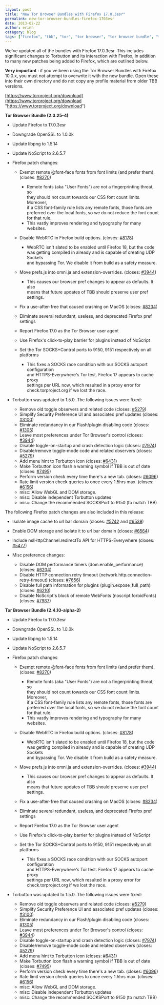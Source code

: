 ```yaml
---
layout: post
title: "New Tor Browser Bundles with Firefox 17.0.3esr"
permalink: new-tor-browser-bundles-firefox-1703esr
date: 2013-02-22
author: erinn
category: blog
tags: ["firefox", "tbb", "tor", "tor browser", "tor browser bundle", "torbutton"]
---
```


We've updated all of the bundles with Firefox 17.0.3esr. This includes significant changes to Torbutton and its interaction with Firefox, in addition to many new patches being added to Firefox, which are outlined below.

**Very important** : if you've been using the Tor Browser Bundles with Firefox 10.0.x, you must not attempt to overwrite it with the new bundle. Open these into their own directory and do not copy any profile material from older TBB versions.

[https://www.torproject.org/download](https://www.torproject.org/download "https://www.torproject.org/download")

**Tor Browser Bundle (2.3.25-4)**

- Update Firefox to 17.0.3esr
- Downgrade OpenSSL to 1.0.0k
- Update libpng to 1.5.14
- Update NoScript to 2.6.5.7
- Firefox patch changes:

  - Exempt remote @font-face fonts from font limits (and prefer them).  
 (closes: [#8270](https://trac.torproject.org/projects/tor/ticket/8270))

    - Remote fonts (aka "User Fonts") are not a fingerprinting threat, so  
 they should not count towards our CSS font count limits. Moreover,  
 if a CSS font-family rule lists any remote fonts, those fonts are  
 preferred over the local fonts, so we do not reduce the font count  
 for that rule.
    - This vastly improves rendering and typography for many websites.
  - Disable WebRTC in Firefox build options. (closes: [#8178](https://trac.torproject.org/projects/tor/ticket/8178))

    - WebRTC isn't slated to be enabled until Firefox 18, but the code  
 was getting compiled in already and is capable of creating UDP Sockets  
 and bypassing Tor. We disable it from build as a safety measure. 
  - Move prefs.js into omni.ja and extension-overrides. (closes: [#3944](https://trac.torproject.org/projects/tor/ticket/3944))

    - This causes our browser pref changes to appear as defaults. It also  
 means that future updates of TBB should preserve user pref settings.
  - Fix a use-after-free that caused crashing on MacOS (closes: [#8234](https://trac.torproject.org/projects/tor/ticket/8234))
  - Eliminate several redundant, useless, and deprecated Firefox pref settings
  - Report Firefox 17.0 as the Tor Browser user agent
  - Use Firefox's click-to-play barrier for plugins instead of NoScript
  - Set the Tor SOCKS+Control ports to 9150, 9151 respectively on all platforms

    - This fixes a SOCKS race condition with our SOCKS autoport configuration  
 and HTTPS-Everywhere's Tor test. Firefox 17 appears to cache proxy  
 settings per URL now, which resulted in a proxy error for  
 check.torproject.org if we lost the race.
- Torbutton was updated to 1.5.0. The following issues were fixed:

  - Remove old toggle observers and related code (closes: [#5279](https://trac.torproject.org/projects/tor/ticket/5279))
  - Simplify Security Preference UI and associated pref updates (closes: [#3100](https://trac.torproject.org/projects/tor/ticket/3100))
  - Eliminate redundancy in our Flash/plugin disabling code (closes: [#1305](https://trac.torproject.org/projects/tor/ticket/1305))
  - Leave most preferences under Tor Browser's control (closes: [#3944](https://trac.torproject.org/projects/tor/ticket/3944))
  - Disable toggle-on-startup and crash detection logic (closes: [#7974](https://trac.torproject.org/projects/tor/ticket/7974))
  - Disable/remove toggle-mode code and related observers (closes: [#5279](https://trac.torproject.org/projects/tor/ticket/5279))
  - Add menu hint to Torbutton icon (closes: [#6431](https://trac.torproject.org/projects/tor/ticket/6431))
  - Make Torbutton icon flash a warning symbol if TBB is out of date (closes: [#7495](https://trac.torproject.org/projects/tor/ticket/7495))
  - Perform version check every time there's a new tab. (closes: [#6096](https://trac.torproject.org/projects/tor/ticket/6096))
  - Rate limit version check queries to once every 1.5hrs max. (closes: [#6156](https://trac.torproject.org/projects/tor/ticket/6156))
  - misc: Allow WebGL and DOM storage.
  - misc: Disable independent Torbutton updates
  - misc: Change the recommended SOCKSPort to 9150 (to match TBB)

The following Firefox patch changes are also included in this release:

- Isolate image cache to url bar domain (closes: [#5742](https://trac.torproject.org/projects/tor/ticket/5742) and [#6539](https://trac.torproject.org/projects/tor/ticket/6539))
- Enable DOM storage and isolate it to url bar domain (closes: [#6564](https://trac.torproject.org/projects/tor/ticket/6564))
- Include nsIHttpChannel.redirectTo API for HTTPS-Everywhere (closes: [#5477](https://trac.torproject.org/projects/tor/ticket/5477))
- Misc preference changes:

  - Disable DOM performance timers (dom.enable\_performance) (closes: [#6204](https://trac.torproject.org/projects/tor/ticket/6204))
  - Disable HTTP connection retry timeout (network.http.connection-retry-timeout) (closes: [#7656](https://trac.torproject.org/projects/tor/ticket/7656))
  - Disable full path information for plugins (plugin.expose\_full\_path) (closes: [#6210](https://trac.torproject.org/projects/tor/ticket/6210))
  - Disable NoScript's block of remote WebFonts (noscript.forbidFonts) (closes: [#7937](https://trac.torproject.org/projects/tor/ticket/7937))

**Tor Browser Bundle (2.4.10-alpha-2)**

- Update Firefox to 17.0.3esr
- Downgrade OpenSSL to 1.0.0k
- Update libpng to 1.5.14
- Update NoScript to 2.6.5.7
- Firefox patch changes:

  - Exempt remote @font-face fonts from font limits (and prefer them).  
 (closes: [#8270](https://trac.torproject.org/projects/tor/ticket/))

    - Remote fonts (aka "User Fonts") are not a fingerprinting threat, so  
 they should not count towards our CSS font count limits. Moreover,  
 if a CSS font-family rule lists any remote fonts, those fonts are  
 preferred over the local fonts, so we do not reduce the font count  
 for that rule.
    - This vastly improves rendering and typography for many websites.
  - Disable WebRTC in Firefox build options. (closes: [#8178](https://trac.torproject.org/projects/tor/ticket/8178))

    - WebRTC isn't slated to be enabled until Firefox 18, but the code  
 was getting compiled in already and is capable of creating UDP Sockets  
 and bypassing Tor. We disable it from build as a safety measure. 
  - Move prefs.js into omni.ja and extension-overrides. (closes: [#3944](https://trac.torproject.org/projects/tor/ticket/3944))

    - This causes our browser pref changes to appear as defaults. It also  
 means that future updates of TBB should preserve user pref settings.
  - Fix a use-after-free that caused crashing on MacOS (closes: [#8234](https://trac.torproject.org/projects/tor/ticket/8234))
  - Eliminate several redundant, useless, and deprecated Firefox pref settings
  - Report Firefox 17.0 as the Tor Browser user agent
  - Use Firefox's click-to-play barrier for plugins instead of NoScript
  - Set the Tor SOCKS+Control ports to 9150, 9151 respectively on all platforms

    - This fixes a SOCKS race condition with our SOCKS autoport configuration  
 and HTTPS-Everywhere's Tor test. Firefox 17 appears to cache proxy  
 settings per URL now, which resulted in a proxy error for  
 check.torproject.org if we lost the race.
- Torbutton was updated to 1.5.0. The following issues were fixed:

  - Remove old toggle observers and related code (closes: [#5279](https://trac.torproject.org/projects/tor/ticket/5279))
  - Simplify Security Preference UI and associated pref updates (closes: [#3100](https://trac.torproject.org/projects/tor/ticket/3100))
  - Eliminate redundancy in our Flash/plugin disabling code (closes: [#1305](https://trac.torproject.org/projects/tor/ticket/1305))
  - Leave most preferences under Tor Browser's control (closes: [#3944](https://trac.torproject.org/projects/tor/ticket/3944))
  - Disable toggle-on-startup and crash detection logic (closes: [#7974](https://trac.torproject.org/projects/tor/ticket/7974))
  - Disable/remove toggle-mode code and related observers (closes: [#5279](https://trac.torproject.org/projects/tor/ticket/5279))
  - Add menu hint to Torbutton icon (closes: [#6431](https://trac.torproject.org/projects/tor/ticket/6431))
  - Make Torbutton icon flash a warning symbol if TBB is out of date (closes: [#7495](https://trac.torproject.org/projects/tor/ticket/7495))
  - Perform version check every time there's a new tab. (closes: [#6096](https://trac.torproject.org/projects/tor/ticket/6096))
  - Rate limit version check queries to once every 1.5hrs max. (closes: [#6156](https://trac.torproject.org/projects/tor/ticket/6156))
  - misc: Allow WebGL and DOM storage.
  - misc: Disable independent Torbutton updates
  - misc: Change the recommended SOCKSPort to 9150 (to match TBB)

